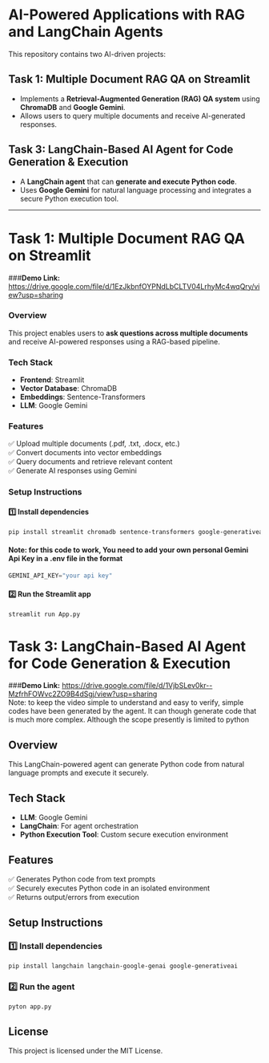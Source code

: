 # AI-Powered Applications with RAG and LangChain Agents  

This repository contains two AI-driven projects:  

## Task 1: Multiple Document RAG QA on Streamlit  
- Implements a **Retrieval-Augmented Generation (RAG) QA system** using **ChromaDB** and **Google Gemini**.  
- Allows users to query multiple documents and receive AI-generated responses.  

## Task 3: LangChain-Based AI Agent for Code Generation & Execution  
- A **LangChain agent** that can **generate and execute Python code**.  
- Uses **Google Gemini** for natural language processing and integrates a secure Python execution tool.  

---

# Task 1: Multiple Document RAG QA on Streamlit  
###**Demo Link:**
https://drive.google.com/file/d/1EzJkbnfOYPNdLbCLTV04LrhyMc4wqQry/view?usp=sharing
### **Overview**  
This project enables users to **ask questions across multiple documents** and receive AI-powered responses using a RAG-based pipeline.  

### **Tech Stack**  
- **Frontend**: Streamlit  
- **Vector Database**: ChromaDB  
- **Embeddings**: Sentence-Transformers  
- **LLM**: Google Gemini  

### **Features**  
✅ Upload multiple documents (.pdf, .txt, .docx, etc.)  
✅ Convert documents into vector embeddings  
✅ Query documents and retrieve relevant content  
✅ Generate AI responses using Gemini  

### **Setup Instructions**  
#### 1️⃣ Install dependencies  
```bash
pip install streamlit chromadb sentence-transformers google-generativeai
```
#### Note: for this code to work, You need to add your own personal Gemini Api Key in a .env file in the format  
```python
GEMINI_API_KEY="your api key"
```
#### 2️⃣ Run the Streamlit app
```bash
streamlit run App.py
```
# Task 3: LangChain-Based AI Agent for Code Generation & Execution
###**Demo Link:**
https://drive.google.com/file/d/1VjbSLev0kr--MzfrhFOWvc2ZO9B4dSgj/view?usp=sharing  
Note: to keep the video simple to understand and easy to verify, simple codes have been generated by the agent. It can though generate code that is much more complex. Although the scope presently is limited to python  

## Overview
This LangChain-powered agent can generate Python code from natural language prompts and execute it securely.

## Tech Stack
- **LLM**: Google Gemini  
- **LangChain**: For agent orchestration  
- **Python Execution Tool**: Custom secure execution environment  

## Features
✅ Generates Python code from text prompts  
✅ Securely executes Python code in an isolated environment  
✅ Returns output/errors from execution  

## Setup Instructions

### 1️⃣ Install dependencies  
```bash
pip install langchain langchain-google-genai google-generativeai
```

### 2️⃣ Run the agent  
```python
pyton app.py
```

## License
This project is licensed under the MIT License.


